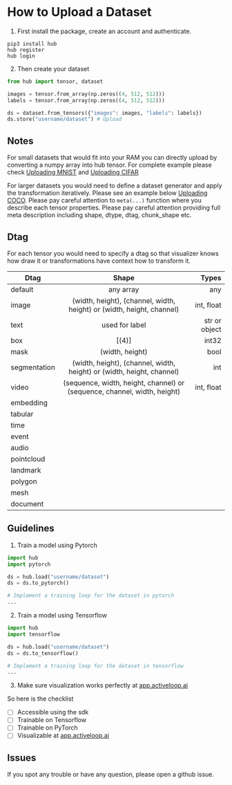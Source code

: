 # How to Upload a Dataset

1. First install the package, create an account and authenticate.
```
pip3 install hub
hub register
hub login
```

2. Then create your dataset
```python
from hub import tensor, dataset

images = tensor.from_array(np.zeros((4, 512, 512)))
labels = tensor.from_array(np.zeros((4, 512, 512)))

ds = dataset.from_tensors({"images": images, "labels": labels})
ds.store("username/dataset") # Upload
```


## Notes 

For small datasets that would fit into your RAM you can directly upload by converting a numpy array into hub tensor. For complete example please check [Uploading MNIST](https://github.com/activeloopai/Hub/blob/master/examples/mnist.py) and [Uploading CIFAR](https://github.com/activeloopai/Hub/blob/master/examples/cifar100.py)

For larger datasets you would need to define a dataset generator and apply the transformation iteratively. Please see an example below [Uploading COCO](https://github.com/activeloopai/Hub/blob/master/examples/coco2017.py).
Please pay careful attention to `meta(...)` function where you describe each tensor properties. Please pay careful attention providing full meta description including shape, dtype, dtag, chunk_shape etc.

## Dtag
For each tensor you would need to specify a dtag so that visualizer knows how draw it or transformations have context how to transform it.

| Dtag          |      Shape      |  Types  |
|---------------|:---------------:|--------:|
| default       |    any array    |   any   |
| image         |    (width, height), (channel, width, height) or (width, height, channel)                  | int, float |
| text          |   used for label   | str or object  |
| box           |  [(4)]          |   int32   |
| mask          | (width, height) |    bool  |
| segmentation  | (width, height), (channel, width, height) or (width, height, channel)|   int  |
| video          |     (sequence, width, height, channel) or (sequence, channel, width, height)          |    int, float      |
| embedding      |               |          |
| tabular        |               |          |
| time    |               |          |
| event     |               |          |
| audio          |               |          |
| pointcloud    |               |          |
| landmark      |               |          |
| polygon        |               |          |
| mesh           |               |          |
| document       |               |          |



## Guidelines

1. Train a model using Pytorch
```python
import hub
import pytorch

ds = hub.load("username/dataset")
ds = ds.to_pytorch()

# Implement a training loop for the dataset in pytorch
...
```

2. Train a model using Tensorflow 
```python
import hub
import tensorflow

ds = hub.load("username/dataset")
ds = ds.to_tensorflow()

# Implement a training loop for the dataset in tensorflow
...
```

3. Make sure visualization works perfectly at [app.activeloop.ai](https://app.activeloop.ai)

So here is the checklist
-  [ ] Accessible using the sdk
-  [ ] Trainable on Tensorflow
-  [ ] Trainable on PyTorch 
-  [ ] Visualizable at [app.activeloop.ai](https://app.activeloop.ai)

## Issues

If you spot any trouble or have any question, please open a github issue.
